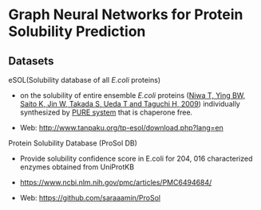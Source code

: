 # Graph Neural Networks for Protein Solubility Prediction

## Datasets

eSOL(Solubility database of all *E.coli* proteins)

-   on the solubility of entire ensemble *E.coli* proteins ([Niwa T, Ying BW, Saito K, Jin W, Takada S, Ueda T and Taguchi H, 2009](http://www.pnas.org/content/106/11/4201.long)) individually synthesized by [PURE system](http://www.ncbi.nlm.nih.gov/pubmed/11479568?ordinalpos=4&itool=EntrezSystem2.PEntrez.Pubmed.Pubmed_ResultsPanel.Pubmed_DefaultReportPanel.Pubmed_RVDocSum) that is chaperone free.

-   Web: http://www.tanpaku.org/tp-esol/download.php?lang=en



Protein Solubility Database (ProSol DB)

-   Provide solubility confidence score in E.coli for 204, 016 characterized enzymes obtained from UniProtKB

-   https://www.ncbi.nlm.nih.gov/pmc/articles/PMC6494684/

-   Web: https://github.com/saraaamin/ProSol



